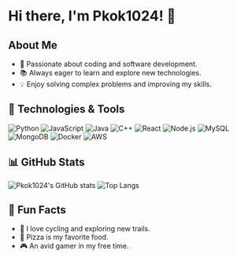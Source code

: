 # Hi there, I'm Pkok1024! 👋

## About Me

- 🌟 Passionate about coding and software development.
- 📚 Always eager to learn and explore new technologies.
- 💡 Enjoy solving complex problems and improving my skills.

## 🔧 Technologies & Tools

![Python](https://img.shields.io/badge/-Python-333?style=flat&logo=python)
![JavaScript](https://img.shields.io/badge/-JavaScript-333?style=flat&logo=javascript)
![Java](https://img.shields.io/badge/-Java-333?style=flat&logo=java)
![C++](https://img.shields.io/badge/-C++-333?style=flat&logo=cplusplus)
![React](https://img.shields.io/badge/-React-333?style=flat&logo=react)
![Node.js](https://img.shields.io/badge/-Node.js-333?style=flat&logo=node.js)
![MySQL](https://img.shields.io/badge/-MySQL-333?style=flat&logo=mysql)
![MongoDB](https://img.shields.io/badge/-MongoDB-333?style=flat&logo=mongodb)
![Docker](https://img.shields.io/badge/-Docker-333?style=flat&logo=docker)
![AWS](https://img.shields.io/badge/-AWS-333?style=flat&logo=amazon-aws)

## 📊 GitHub Stats

![Pkok1024's GitHub stats](https://github-readme-stats.vercel.app/api?username=Pkok1024&show_icons=true&theme=radical)
![Top Langs](https://github-readme-stats.vercel.app/api/top-langs/?username=Pkok1024&layout=compact&theme=radical)

## 🎯 Fun Facts

- 🚴 I love cycling and exploring new trails.
- 🍕 Pizza is my favorite food.
- 🎮 An avid gamer in my free time.
